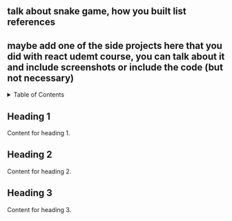 ## talk about snake game, how you built list references

## maybe add one of the side projects here that you did with react udemt course, you can talk about it and include screenshots or include the code (but not necessary)

<details>
<summary>Table of Contents</summary>

- [Heading 1](#heading-1)
- [Heading 2](#heading-2)
- [Heading 3](#heading-3)

</details>

## Heading 1
Content for heading 1.

## Heading 2
Content for heading 2.

## Heading 3
Content for heading 3.
